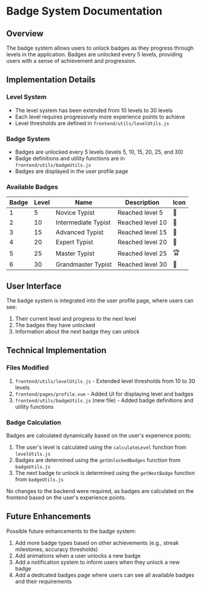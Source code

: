 # Badge System Documentation

## Overview

The badge system allows users to unlock badges as they progress through levels in the application. Badges are unlocked every 5 levels, providing users with a sense of achievement and progression.

## Implementation Details

### Level System

- The level system has been extended from 10 levels to 30 levels
- Each level requires progressively more experience points to achieve
- Level thresholds are defined in `frontend/utils/levelUtils.js`

### Badge System

- Badges are unlocked every 5 levels (levels 5, 10, 15, 20, 25, and 30)
- Badge definitions and utility functions are in `frontend/utils/badgeUtils.js`
- Badges are displayed in the user profile page

### Available Badges

| Badge | Level | Name | Description | Icon |
|-------|-------|------|-------------|------|
| 1 | 5 | Novice Typist | Reached level 5 | 🔰 |
| 2 | 10 | Intermediate Typist | Reached level 10 | 🥉 |
| 3 | 15 | Advanced Typist | Reached level 15 | 🥈 |
| 4 | 20 | Expert Typist | Reached level 20 | 🥇 |
| 5 | 25 | Master Typist | Reached level 25 | 🏆 |
| 6 | 30 | Grandmaster Typist | Reached level 30 | 👑 |

## User Interface

The badge system is integrated into the user profile page, where users can see:

1. Their current level and progress to the next level
2. The badges they have unlocked
3. Information about the next badge they can unlock

## Technical Implementation

### Files Modified

1. `frontend/utils/levelUtils.js` - Extended level thresholds from 10 to 30 levels
2. `frontend/pages/profile.vue` - Added UI for displaying level and badges
3. `frontend/utils/badgeUtils.js` (new file) - Added badge definitions and utility functions

### Badge Calculation

Badges are calculated dynamically based on the user's experience points:

1. The user's level is calculated using the `calculateLevel` function from `levelUtils.js`
2. Badges are determined using the `getUnlockedBadges` function from `badgeUtils.js`
3. The next badge to unlock is determined using the `getNextBadge` function from `badgeUtils.js`

No changes to the backend were required, as badges are calculated on the frontend based on the user's experience points.

## Future Enhancements

Possible future enhancements to the badge system:

1. Add more badge types based on other achievements (e.g., streak milestones, accuracy thresholds)
2. Add animations when a user unlocks a new badge
3. Add a notification system to inform users when they unlock a new badge
4. Add a dedicated badges page where users can see all available badges and their requirements